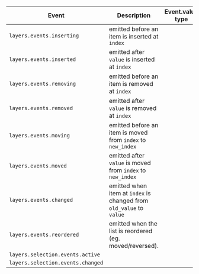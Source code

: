                                                                                                                                           
|  Event                              |  Description                                                                |  Event.value type  |
|-------------------------------------|-----------------------------------------------------------------------------|--------------------|
|  `layers.events.inserting`          |  emitted before an item is inserted at ``index``                            |                    |
|  `layers.events.inserted`           |  emitted after ``value`` is inserted at ``index``                           |                    |
|  `layers.events.removing`           |  emitted before an item is removed at ``index``                             |                    |
|  `layers.events.removed`            |  emitted after ``value`` is removed at ``index``                            |                    |
|  `layers.events.moving`             |  emitted before an item is moved from ``index`` to ``new_index``            |                    |
|  `layers.events.moved`              |  emitted after ``value`` is moved from ``index`` to ``new_index``           |                    |
|  `layers.events.changed`            |  emitted when item at ``index`` is changed from ``old_value`` to ``value``  |                    |
|  `layers.events.reordered`          |  emitted when the list is reordered (eg. moved/reversed).                   |                    |
|  `layers.selection.events.active`   |                                                                             |                    |
|  `layers.selection.events.changed`  |                                                                             |                    |
                                                                                                                                          